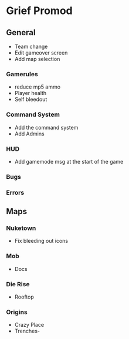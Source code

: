 # Grief Promod


## General

- Team change
- Edit gameover screen
- Add map selection

### Gamerules

- reduce mp5 ammo
- Player health
- Self bleedout

### Command System

- Add the command system
- Add Admins

### HUD

- Add gamemode msg at the start of the game

### Bugs

### Errors





## Maps

### Nuketown

- Fix bleeding out icons

### Mob

- Docs

### Die Rise

- Rooftop

### Origins

- Crazy Place
- Trenches-